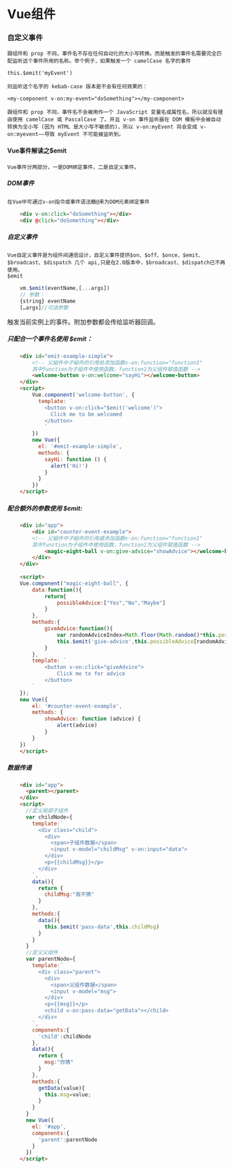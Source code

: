 # Vue组件
### 自定义事件
    跟组件和 prop 不同，事件名不存在任何自动化的大小写转换。而是触发的事件名需要完全匹配监听这个事件所用的名称。举个例子，如果触发一个 camelCase 名字的事件
```this.$emit('myEvent')```

    则监听这个名字的 kebab-case 版本是不会有任何效果的：
```<my-component v-on:my-event="doSomething"></my-component>```

    跟组件和 prop 不同，事件名不会被用作一个 JavaScript 变量名或属性名，所以就没有理由使用 camelCase 或 PascalCase 了。并且 v-on 事件监听器在 DOM 模板中会被自动转换为全小写 (因为 HTML 是大小写不敏感的)，所以 v-on:myEvent 将会变成 v-on:myevent——导致 myEvent 不可能被监听到。

#### Vue事件解读之$emit
    Vue事件分两部分，一是DOM绑定事件，二是自定义事件。

##### DOM事件

    在Vue中可通过v-on指令或事件语法糖@来为DOM元素绑定事件
```html
    <div v-on:click="doSomething"></div>
    <div @click="doSomething"></div>
```
##### 自定义事件
    Vue自定义事件是为组件间通信设计，自定义事件提供$on、$off、$once、$emit、$broadcast、$dispatch 几个 api,只是在2.0版本中，$broadcast、$dispatch已不再使用。
    $emit 
    
```js
    vm.$emit(eventName,[...args])
    // 参数： 
    {string} eventName
    […args]//可选参数 
```
触发当前实例上的事件。附加参数都会传给监听器回调。

##### 只配合一个事件名使用 $emit：
```html
    <div id="emit-example-simple">
        <!-- 父組件中子組件的引用处添加函数v-on:function="function1" 
        其中function为子组件中使用函数，function1为父组件赋值函数 -->
        <welcome-button v-on:welcome="sayHi"></welcome-button>
    </div>
    <script>
        Vue.component('welcome-button', {
          template: `
            <button v-on:click="$emit('welcome')">
              Click me to be welcomed
            </button>
            `
        })
        new Vue({
          el: '#emit-example-simple',
          methods: {
            sayHi: function () {
              alert('Hi!')
            }
          }
        })
    </script>
```
##### 配合额外的参数使用 $emit:
```html
    <div id="app">		
		<div id="counter-event-example">
		<!-- 父組件中子組件的引用處添加函数v-on:function="function1" 
		其中function为子组件中使用函数，function1为父组件赋值函数 -->
			<magic-eight-ball v-on:give-advice="showAdvice"></welcome-button>
		</div>
	</div>
 
	<script>
	Vue.component("magic-eight-ball", {
		data:function(){
			return{
				possibleAdvice:["Yes","No","Maybe"]
			}
		},
		methods:{
			giveAdvice:function(){
				var randomAdviceIndex=Math.floor(Math.random()*this.possibleAdvice.length)
				this.$emit('give-advice',this.possibleAdvice[randomAdviceIndex])
			}
		},
		template: `
			<button v-on:click="giveAdvice">
				Click me to for advice
			</button>
		`
	});
	new Vue({
		el: '#counter-event-example',		
		methods: {
			showAdvice: function (advice) {
				alert(advice)
			}  
		}
	})
	</script>
```
##### 数据传递
```html
    <div id="app">		
      <parent></parent>
    </div> 
    <script>
      //定义局部子组件
      var childNode={
        template:`
          <div class="child">
            <div>
              <span>子组件数据</span>
              <input v-model="childMsg" v-on:input="data">
            </div>
            <p>{{childMsg}}</p>
          </div>
        `,
        data(){
          return {
            childMsg:"我不猜"
          }
        },
        methods:{
          data(){
            this.$emit('pass-data',this.childMsg)
          }
        }
      }
      //定义父组件
      var parentNode={
        template:`
          <div class="parent">
            <div>
              <span>父组件数据</span>
              <input v-model="msg">
            </div>
            <p>{{msg}}</p>
            <child v-on:pass-data="getData"></child>
          </div>
        `,
        components:{
          'child':childNode
        },
        data(){
          return {
            msg:"你猜"
          }
        },
        methods:{
          getData(value){
            this.msg=value;
          }
        }
      }
      new Vue({
        el: '#app',		
        components:{
          'parent':parentNode
        }
      })
    </script>
```